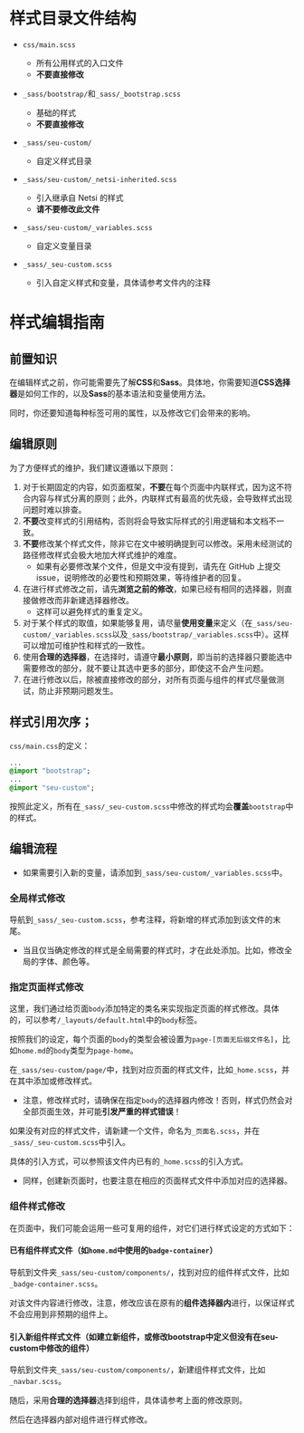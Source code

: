 # 样式目录文件结构
- `css/main.scss`
  - 所有公用样式的入口文件
  - **不要直接修改**

- `_sass/bootstrap/`和`_sass/_bootstrap.scss`
  - 基础的样式
  - **不要直接修改**

- `_sass/seu-custom/`
  - 自定义样式目录

- `_sass/seu-custom/_netsi-inherited.scss`
  - 引入继承自 Netsi 的样式
  - **请不要修改此文件**

- `_sass/seu-custom/_variables.scss`
  - 自定义变量目录

- `_sass/_seu-custom.scss`
  - 引入自定义样式和变量，具体请参考文件内的注释

# 样式编辑指南

## 前置知识

在编辑样式之前，你可能需要先了解**CSS**和**Sass**。具体地，你需要知道**CSS选择器**是如何工作的，以及**Sass**的基本语法和变量使用方法。

同时，你还要知道每种标签可用的属性，以及修改它们会带来的影响。

## 编辑原则

为了方便样式的维护，我们建议遵循以下原则：

1. 对于长期固定的内容，如页面框架，**不要**在每个页面中内联样式，因为这不符合内容与样式分离的原则；此外，内联样式有最高的优先级，会导致样式出现问题时难以排查。
2. **不要**改变样式的引用结构，否则将会导致实际样式的引用逻辑和本文档不一致。
3. **不要**修改某个样式文件，除非它在文中被明确提到可以修改。采用未经测试的路径修改样式会极大地加大样式维护的难度。
   * 如果有必要修改某个文件，但是文中没有提到，请先在 GitHub 上提交 issue，说明修改的必要性和预期效果，等待维护者的回复。
4. 在进行样式修改之前，请先**浏览之前的修改**，如果已经有相同的选择器，则直接做修改而非新建选择器修改。
   * 这样可以避免样式的重复定义。
5. 对于某个样式的取值，如果能够复用，请尽量**使用变量**来定义（在`_sass/seu-custom/_variables.scss`以及`_sass/bootstrap/_variables.scss`中）。这样可以增加可维护性和样式的一致性。
6. 使用**合理的选择器**，在选择时，请遵守**最小原则**，即当前的选择器只要能选中需要修改的部分，就不要让其选中更多的部分，即使这不会产生问题。
7. 在进行修改以后，除被直接修改的部分，对所有页面与组件的样式尽量做测试，防止非预期问题发生。

## 样式引用次序；

`css/main.css`的定义：

```sass
...
@import "bootstrap";
...
@import "seu-custom";
```

按照此定义，所有在`_sass/_seu-custom.scss`中修改的样式均会**覆盖**`bootstrap`中的样式。

## 编辑流程

* 如果需要引入新的变量，请添加到`_sass/seu-custom/_variables.scss`中。

### 全局样式修改

导航到`_sass/_seu-custom.scss`，参考注释，将新增的样式添加到该文件的末尾。

* 当且仅当确定修改的样式是全局需要的样式时，才在此处添加。比如，修改全局的字体、颜色等。

### 指定页面样式修改

这里，我们通过给页面`body`添加特定的类名来实现指定页面的样式修改。具体的，可以参考`/_layouts/default.html`中的`body`标签。

按照我们的设定，每个页面的`body`的类型会被设置为`page-[页面无后缀文件名]`，比如`home.md`的`body`类型为`page-home`。

在`_sass/seu-custom/page/`中，找到对应页面的样式文件，比如`_home.scss`，并在其中添加或修改样式。

* 注意，修改样式时，请确保在指定`body`的选择器内修改！否则，样式仍然会对全部页面生效，并可能**引发严重的样式错误**！

如果没有对应的样式文件，请新建一个文件，命名为`_页面名.scss`，并在`_sass/_seu-custom.scss`中引入。

具体的引入方式，可以参照该文件内已有的`_home.scss`的引入方式。

* 同样，创建新页面时，也要注意在相应的页面样式文件中添加对应的选择器。

### 组件样式修改

在页面中，我们可能会运用一些可复用的组件，对它们进行样式设定的方式如下：

#### 已有组件样式文件（如`home.md`中使用的`badge-container`）

导航到文件夹`_sass/seu-custom/components/`，找到对应的组件样式文件，比如`_badge-container.scss`。

对该文件内容进行修改，注意，修改应该在原有的**组件选择器内**进行，以保证样式不会应用到非预期的组件上。

#### 引入新组件样式文件（如建立新组件，或修改bootstrap中定义但没有在seu-custom中修改的组件）

导航到文件夹`_sass/seu-custom/components/`，新建组件样式文件，比如`_navbar.scss`。

随后，采用**合理的选择器**选择到组件，具体请参考上面的修改原则。

然后在选择器内部对组件进行样式修改。
